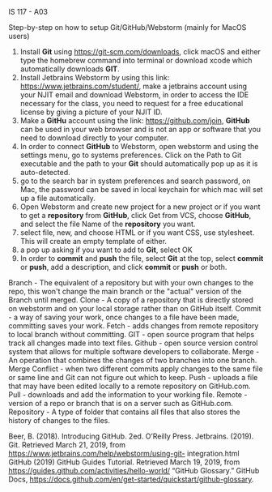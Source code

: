 IS 117 - A03

Step-by-step on how to setup Git/GitHub/Webstorm (mainly for MacOS users)
1. Install **Git** using https://git-scm.com/downloads, click macOS and either type the homebrew command into terminal
or download xcode which automatically downloads **GIT**.
2. Install Jetbrains Webstorm by using this link: https://www.jetbrains.com/student/, make a jetbrains account using your 
NJIT email and download Webstorm, in order to access the IDE necessary for the class, you need to request for a free educational 
license by giving a picture of your NJIT ID.
3. Make a **GitHu** account using the link: https://github.com/join, **GitHub** can be used in your web browser and is not an app or software 
that you need to download directly to your computer. 
4. In order to connect **GitHub** to Webstorm, open webstorm and using the settings menu, go to systems preferences. Click on the Path to Git executable 
and the path to your **Git** should automatically pop up as it is auto-detected. 
5. go to the search bar in system preferences and search password, on Mac, the password can be saved in local keychain for which mac will set up a file 
automatically. 
6. Open Webstorm and create new project for a new project or if you want to get a **repository** from **GitHub**, click Get from VCS, choose **GitHub**, and select the
file Name of the **repository** you want. 
7. select file, new, and choose HTML or if you want CSS, use stylesheet. This will create an empty template of either. 
8. a pop up asking if you want to add to **Git**, select OK
9. In order to **commit** and **push** the file, select **Git** at the top, select **commit** or **push**, add a description, and click **commit** or **push** or both.

Branch - The equivalent of a repository but with your own changes to the repo, this won't change the
main branch or the "actual" version of the Branch until merged. 
Clone - A copy of a repository that is directly stored on webstorm and on your local storage 
rather than on GitHub itself. 
Commit - a way of saving your work, once changes to a file have been made, committing saves your work. 
Fetch - adds changes from remote repository to local branch without committing. 
GIT - open source program that helps track all changes made into text files. 
Github - open source version control system that allows for multiple software developers to collaborate. 
Merge - An operation that combines the changes of two branches into one branch. 
Merge Conflict - when two different commits apply changes to the same file or same line and Git can not figure out which to keep. 
Push - uploads a file that may have been edited locally to a remote repository on GitHub.com.
Pull - downloads and add the information to your working file. 
Remote - version of a repo or branch that is on a server such as GitHub.com. 
Repository - A type of folder that contains all files that also stores the history of changes to the files.

Beer, B. (2018). Introducing GitHub. 2ed. O’Reilly Press. 
 Jetbrains. (2019). Git.   Retrieved March 21, 2019, from 
https://www.jetbrains.com/help/webstorm/using-git-
integration.html
GitHub (2019) GitHub Guides Tutorial. Retrieved  March 
19, 2019, from 
https://guides.github.com/activities/hello-world/ 
“GitHub Glossary.” GitHub Docs, https://docs.github.com/en/get-started/quickstart/github-glossary. 
